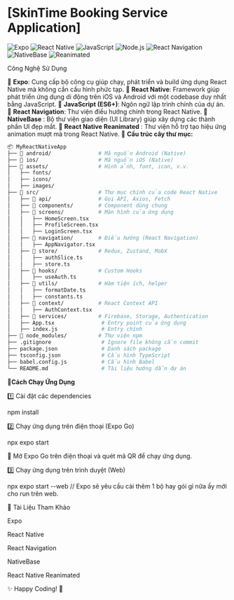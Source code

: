 # [SkinTime Booking Service Application]
![Expo](https://img.shields.io/badge/expo-v49.0.0-blue?logo=expo)
![React Native](https://img.shields.io/badge/react--native-0.73+-blue?logo=react)
![JavaScript](https://img.shields.io/badge/javascript-ES6+-yellow?logo=javascript)
![Node.js](https://img.shields.io/badge/node.js-v18%2B-green?logo=node.js)
![React Navigation](https://img.shields.io/badge/react--navigation-v6+-blueviolet?logo=react)
![NativeBase](https://img.shields.io/badge/nativebase-v3+-purple?logo=npm)
![Reanimated](https://img.shields.io/badge/react--native--reanimated-v3+-orange?logo=react)

Công Nghệ Sử Dụng

🔹 **Expo**: Cung cấp bộ công cụ giúp chạy, phát triển và build ứng dụng React Native mà không cần cấu hình phức tạp.
🔹 **React Native**: Framework giúp phát triển ứng dụng di động trên iOS và Android với một codebase duy nhất bằng JavaScript.
🔹 **JavaScript (ES6+)**: Ngôn ngữ lập trình chính của dự án.
🔹 **React Navigation**: Thư viện điều hướng chính trong React Native.
🔹 **NativeBase** : Bộ thư viện giao diện (UI Library) giúp xây dựng các thành phần UI đẹp mắt.
🔹 **React Native Reanimated** : Thư viện hỗ trợ tạo hiệu ứng animation mượt mà trong React Native.
📌 **Cấu trúc cây thư mục:**  
```bash
📦 MyReactNativeApp
├── 📂 android/               # Mã nguồn Android (Native)
├── 📂 ios/                   # Mã nguồn iOS (Native)
├── 📂 assets/                # Hình ảnh, font, icon, v.v.
│   ├── fonts/
│   ├── icons/
│   ├── images/
├── 📂 src/                   # Thư mục chính của code React Native
│   ├── 📂 api/               # Gọi API, Axios, Fetch
│   ├── 📂 components/        # Component dùng chung
│   ├── 📂 screens/           # Màn hình của ứng dụng
│   │   ├── HomeScreen.tsx
│   │   ├── ProfileScreen.tsx
│   │   ├── LoginScreen.tsx
│   ├── 📂 navigation/        # Điều hướng (React Navigation)
│   │   ├── AppNavigator.tsx
│   ├── 📂 store/             # Redux, Zustand, MobX
│   │   ├── authSlice.ts
│   │   ├── store.ts
│   ├── 📂 hooks/             # Custom Hooks
│   │   ├── useAuth.ts
│   ├── 📂 utils/             # Hàm tiện ích, helper
│   │   ├── formatDate.ts
│   │   ├── constants.ts
│   ├── 📂 context/           # React Context API
│   │   ├── AuthContext.tsx
│   ├── 📂 services/          # Firebase, Storage, Authentication
│   ├── App.tsx               # Entry point của ứng dụng
│   ├── index.js              # Entry chính
├── 📂 node_modules/          # Thư viện npm
├── .gitignore                # Ignore file không cần commit
├── package.json              # Danh sách package
├── tsconfig.json             # Cấu hình TypeScript
├── babel.config.js           # Cấu hình Babel
└── README.md                 # Tài liệu hướng dẫn dự án
```
📲**Cách Chạy Ứng Dụng**

1️⃣ Cài đặt các dependencies

npm install

2️⃣ Chạy ứng dụng trên điện thoại (Expo Go)

npx expo start

📌 Mở Expo Go trên điện thoại và quét mã QR để chạy ứng dụng.

3️⃣ Chạy ứng dụng trên trình duyệt (Web)

npx expo start --web
// Expo sẽ yêu cầu cài thêm 1 bộ hay gói gì nữa ấy mới cho run trên web. 

🔗 Tài Liệu Tham Khảo

Expo

React Native

React Navigation

NativeBase

React Native Reanimated

✨ Happy Coding! 🚀


